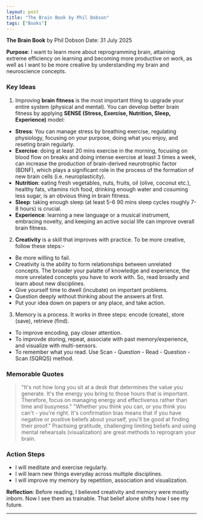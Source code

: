 ```yaml
---
layout: post
title: "The Brain Book by Phil Dobson"
tags: ["Books"]
---
```


**The Brain Book** by Phil Dobson
Date: 31 July 2025

**Purpose**: I want to learn more about reprogramming brain, attaining extreme efficiency on learning and becoming more productive on work, as well as I want to be more creative by understanding my brain and neuroscience concepts.

### Key Ideas

1. Improving **brain fitness** is the most important thing to upgrade your entire system (physical and mental). You can develop better brain fitness by applying **SENSE (Stress, Exercise, Nutrition, Sleep, Experience)** model:
  - **Stress**: You can manage stress by breathing exercise, regulating physiology, focusing on your purpose, doing what you enjoy, and reseting brain regularly.
  - **Exercise**: doing at least 20 mins exercise in the morning, focusing on blood flow on breaks and doing intense exercise at least 3 times a week, can increase the production of brain-derived neurotrophic factor (BDNF), which plays a significant role in the process of the formation of new brain cells (i.e. neuroplasticity).
  - **Nutrition**: eating fresh vegetables, nuts, fruits, oil (olive, coconut etc.), healthy fats, vitamins rich food, drinking enough water and cosuming less sugar, is an obvious thing in brain fitness.
  - **Sleep**: taking enough sleep (at least 5-6 90 mins sleep cycles roughly 7-8 hours) is crucial.
  - **Experience**: learning a new language or a musical instrument, embracing novelty, and keeping an active social life can improve overall brain fitness.
2. **Creativity** is a skill that improves with practice. To be more creative, follow these steps:-
  - Be more willing to fail.
  - Creativity is the ability to form relationships between unrelated concepts. The broader your palatte of knowledge and experience, the more unrelated concepts you have to work with. So, read broadly and learn about new disciplines.
  - Give yourself time to dwell (incubate) on important problems.
  - Question deeply without thinking about the answers at first.
  - Put your idea down on papers or any place, and take action.
3. Memory is a process. It works in three steps: encode (create), store (save), retrieve (find).
  - To improve encoding, pay closer attention.
  - To improvde storing, repeat, associate with past memory/experience, and visualize with multi-sensors.
  - To remember what you read. Use Scan - Question - Read - Question - Scan (SQRQS) method.

### Memorable Quotes

> "It's not how long you sit at a desk that determines the value you generate. It's the energy you bring to those hours that is important. Therefore, focus on managing energy and effectivenss rather than time and busyness."
> "Whether you think you can, or you think you can't - you're right. It's confirmation bias means that if you have negative or positive beliefs about yourself, you'll be good at finding their proof."
> Practising gratitude, challenging limiting beliefs and using mental rehearsals (visualization) are great methods to reprogram your brain.

### Action Steps

- I will meditate and exercise regularly.
- I will learn new things everyday across multiple disciplines.
- I will improve my memory by repetition, association and visualization.

**Reflection**: Before reading, I believed creativity and memory were mostly inborn. Now I see them as trainable. That belief alone shifts how I see my future.

---
